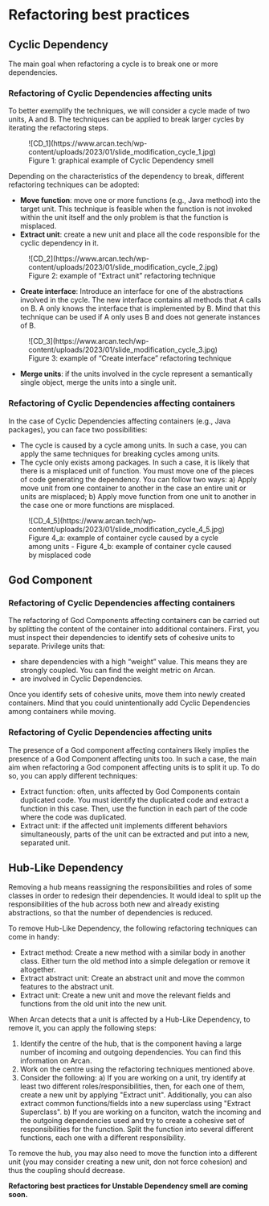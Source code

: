 # Refactoring best practices

## Cyclic Dependency
The main goal when refactoring a cycle is to break one or more dependencies. 

### Refactoring of Cyclic Dependencies affecting units
To better exemplify the techniques, we will consider a cycle made of two units, A and B. The techniques can be applied to break larger cycles by iterating the refactoring steps.

<figure markdown>
![CD_1](https://www.arcan.tech/wp-content/uploads/2023/01/slide_modification_cycle_1.jpg)
  <figcaption>Figure 1: graphical example of Cyclic Dependency smell</figcaption>
</figure>

Depending on the characteristics of the dependency to break, different refactoring techniques can be adopted:

- **Move function**: move one or more functions (e.g., Java method) into the target unit. This technique is feasible when the function is not invoked within the unit itself and the only problem is that the function is misplaced.
- **Extract unit**: create a new unit and place all the code responsible for the cyclic dependency in it. 

<figure markdown>
![CD_2](https://www.arcan.tech/wp-content/uploads/2023/01/slide_modification_cycle_2.jpg)
  <figcaption>Figure 2: example of “Extract unit” refactoring technique</figcaption>
</figure>

- **Create interface**: Introduce an interface for one of the abstractions involved in the cycle. The new interface contains all methods that A calls on B. A only knows the interface that is implemented by B. Mind that this technique can be used if A only uses B and does not generate instances of B.

<figure markdown>
![CD_3](https://www.arcan.tech/wp-content/uploads/2023/01/slide_modification_cycle_3.jpg)
  <figcaption>Figure 3: example of “Create interface” refactoring technique</figcaption>
</figure>

- **Merge units**: if the units involved in the cycle represent a semantically single object, merge the units into a single unit.



### Refactoring of Cyclic Dependencies affecting containers

In the case of Cyclic Dependencies affecting containers (e.g., Java packages), you can face two possibilities:
- The cycle is caused by a cycle among units. In such a case, you can apply the same techniques for breaking cycles among units.
- The cycle only exists among packages. In such a case, it is likely that there is a misplaced unit of function. You must move one of the pieces of code generating the dependency. You can follow two ways: a) Apply move unit from one container to another in the case an entire unit or units are misplaced; b) Apply move function from one unit to another in the case one or more functions are misplaced.

<figure markdown>
![CD_4_5](https://www.arcan.tech/wp-content/uploads/2023/01/slide_modification_cycle_4_5.jpg)
  <figcaption>Figure 4_a: example of container cycle caused by a cycle among units - Figure 4_b: example of container cycle caused by misplaced code</figcaption>
</figure>

## God Component

### Refactoring of Cyclic Dependencies affecting containers

The refactoring of God Components affecting containers can be carried out by splitting the content of the container into additional containers. First, you must inspect their dependencies to identify sets of cohesive units to separate. Privilege units that: 

- share dependencies with a high “weight” value. This means they are strongly coupled. You can find the weight metric on Arcan.  
- are involved in Cyclic Dependencies. 

Once you identify sets of cohesive units, move them into newly created containers. Mind that you could unintentionally add Cyclic Dependencies among containers while moving.

### Refactoring of Cyclic Dependencies affecting units

The presence of a God component affecting containers likely implies the presence of a God Component affecting units too.
In such a case, the main aim when refactoring a God component affecting units is to split it up. To do so, you can apply different techniques:

- Extract function: often, units affected by God Components contain duplicated code. You must identify the duplicated code and extract a function in this case. Then, use the function in each part of the code where the code was duplicated.
- Extract unit: if the affected unit implements different behaviors simultaneously, parts of the unit can be extracted and put into a new, separated unit. 


## Hub-Like Dependency
Removing a hub means reassigning the responsibilities and roles of some classes in order to redesign their dependencies. It would ideal to split up the responsibilities of the hub across both new and already existing abstractions, so that the number of dependencies is reduced.

To remove Hub-Like Dependency, the following refactoring techniques can come in handy:

- Extract method: Create a new method with a similar body in another class. Either turn the old method into a simple delegation or remove it altogether.
- Extract abstract unit: Create an abstract unit and move the common features to the abstract unit.
- Extract unit: Create a new unit and move the relevant fields and functions from the old unit into the new unit.

When Arcan detects that a unit is affected by a Hub-Like Dependency, to remove it, you can apply the following steps:

1. Identify the centre of the hub, that is the component having a large number of incoming and outgoing dependencies. You can find this information on Arcan.
2. Work on the centre using the refactoring techniques mentioned above.
3. Consider the following: a) If you are working on a unit, try identify at least two different roles/responsibilities, then, for each one of them, create a new unit by applying "Extract unit". Additionally, you can also extract common functions/fields into a new superclass using "Extract Superclass". b) If you are working on a funciton, watch the incoming and the outgoing dependencies used and try to create a cohesive set of responsibilities for the function. Split the function into several different functions, each one with a different responsibility.

To remove the hub, you may also need to move the function into a different unit (you may consider creating a new unit, don not force cohesion) and thus the coupling should decrease.


**Refactoring best practices for Unstable Dependency smell are coming soon.**









